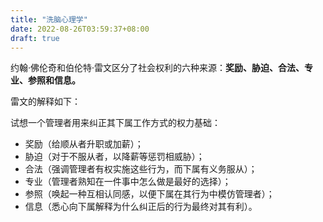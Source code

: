 ```yaml
---
title: "洗脑心理学"
date: 2022-08-26T03:59:37+08:00
draft: true
---
```


约翰·佛伦奇和伯伦特·雷文区分了社会权利的六种来源：**奖励、胁迫、合法、专业、参照和信息。**

雷文的解释如下：

试想一个管理者用来纠正其下属工作方式的权力基础：

- 奖励（给顺从者升职或加薪）；
- 胁迫（对于不服从者，以降薪等惩罚相威胁）；
- 合法（强调管理者有权实施这些行为，而下属有义务服从）；
- 专业（管理者熟知在一件事中怎么做是最好的选择）；
- 参照（唤起一种互相认同感，以便下属在其行为中模仿管理者）；
- 信息（悉心向下属解释为什么纠正后的行为最终对其有利）。
